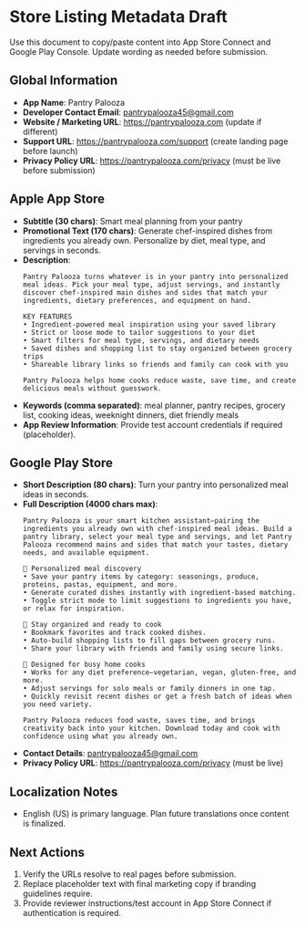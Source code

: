 # Store Listing Metadata Draft

Use this document to copy/paste content into App Store Connect and Google Play Console. Update wording as needed before submission.

## Global Information
- **App Name**: Pantry Palooza
- **Developer Contact Email**: pantrypalooza45@gmail.com
- **Website / Marketing URL**: https://pantrypalooza.com (update if different)
- **Support URL**: https://pantrypalooza.com/support (create landing page before launch)
- **Privacy Policy URL**: https://pantrypalooza.com/privacy (must be live before submission)

## Apple App Store
- **Subtitle (30 chars)**: Smart meal planning from your pantry
- **Promotional Text (170 chars)**: Generate chef-inspired dishes from ingredients you already own. Personalize by diet, meal type, and servings in seconds.
- **Description**:
  ```text
  Pantry Palooza turns whatever is in your pantry into personalized meal ideas. Pick your meal type, adjust servings, and instantly discover chef-inspired main dishes and sides that match your ingredients, dietary preferences, and equipment on hand.

  KEY FEATURES
  • Ingredient-powered meal inspiration using your saved library
  • Strict or loose mode to tailor suggestions to your diet
  • Smart filters for meal type, servings, and dietary needs
  • Saved dishes and shopping list to stay organized between grocery trips
  • Shareable library links so friends and family can cook with you

  Pantry Palooza helps home cooks reduce waste, save time, and create delicious meals without guesswork.
  ```
- **Keywords (comma separated)**: meal planner, pantry recipes, grocery list, cooking ideas, weeknight dinners, diet friendly meals
- **App Review Information**: Provide test account credentials if required (placeholder).

## Google Play Store
- **Short Description (80 chars)**: Turn your pantry into personalized meal ideas in seconds.
- **Full Description (4000 chars max)**:
  ```text
  Pantry Palooza is your smart kitchen assistant—pairing the ingredients you already own with chef-inspired meal ideas. Build a pantry library, select your meal type and servings, and let Pantry Palooza recommend mains and sides that match your tastes, dietary needs, and available equipment.

  🥘 Personalized meal discovery
  • Save your pantry items by category: seasonings, produce, proteins, pastas, equipment, and more.
  • Generate curated dishes instantly with ingredient-based matching.
  • Toggle strict mode to limit suggestions to ingredients you have, or relax for inspiration.

  🥗 Stay organized and ready to cook
  • Bookmark favorites and track cooked dishes.
  • Auto-build shopping lists to fill gaps between grocery runs.
  • Share your library with friends and family using secure links.

  🎯 Designed for busy home cooks
  • Works for any diet preference—vegetarian, vegan, gluten-free, and more.
  • Adjust servings for solo meals or family dinners in one tap.
  • Quickly revisit recent dishes or get a fresh batch of ideas when you need variety.

  Pantry Palooza reduces food waste, saves time, and brings creativity back into your kitchen. Download today and cook with confidence using what you already own.
  ```
- **Contact Details**: pantrypalooza45@gmail.com
- **Privacy Policy URL**: https://pantrypalooza.com/privacy (must be live)

## Localization Notes
- English (US) is primary language. Plan future translations once content is finalized.

## Next Actions
1. Verify the URLs resolve to real pages before submission.
2. Replace placeholder text with final marketing copy if branding guidelines require.
3. Provide reviewer instructions/test account in App Store Connect if authentication is required.
